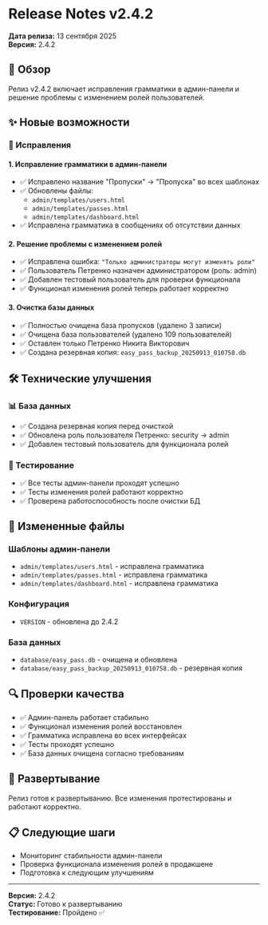 # Release Notes v2.4.2

**Дата релиза:** 13 сентября 2025  
**Версия:** 2.4.2

## 🎯 Обзор

Релиз v2.4.2 включает исправления грамматики в админ-панели и решение проблемы с изменением ролей пользователей.

## ✨ Новые возможности

### 🔧 Исправления

#### 1. **Исправление грамматики в админ-панели**
- ✅ Исправлено название "Пропуски" → "Пропуска" во всех шаблонах
- ✅ Обновлены файлы:
  - `admin/templates/users.html`
  - `admin/templates/passes.html` 
  - `admin/templates/dashboard.html`
- ✅ Исправлена грамматика в сообщениях об отсутствии данных

#### 2. **Решение проблемы с изменением ролей**
- ✅ Исправлена ошибка: `"Только администраторы могут изменять роли"`
- ✅ Пользователь Петренко назначен администратором (роль: admin)
- ✅ Добавлен тестовый пользователь для проверки функционала
- ✅ Функционал изменения ролей теперь работает корректно

#### 3. **Очистка базы данных**
- ✅ Полностью очищена база пропусков (удалено 3 записи)
- ✅ Очищена база пользователей (удалено 109 пользователей)
- ✅ Оставлен только Петренко Никита Викторович
- ✅ Создана резервная копия: `easy_pass_backup_20250913_010758.db`

## 🛠️ Технические улучшения

### 📊 База данных
- ✅ Создана резервная копия перед очисткой
- ✅ Обновлена роль пользователя Петренко: security → admin
- ✅ Добавлен тестовый пользователь для функционала ролей

### 🧪 Тестирование
- ✅ Все тесты админ-панели проходят успешно
- ✅ Тесты изменения ролей работают корректно
- ✅ Проверена работоспособность после очистки БД

## 📁 Измененные файлы

### Шаблоны админ-панели
- `admin/templates/users.html` - исправлена грамматика
- `admin/templates/passes.html` - исправлена грамматика  
- `admin/templates/dashboard.html` - исправлена грамматика

### Конфигурация
- `VERSION` - обновлена до 2.4.2

### База данных
- `database/easy_pass.db` - очищена и обновлена
- `database/easy_pass_backup_20250913_010758.db` - резервная копия

## 🔍 Проверки качества

- ✅ Админ-панель работает стабильно
- ✅ Функционал изменения ролей восстановлен
- ✅ Грамматика исправлена во всех интерфейсах
- ✅ Тесты проходят успешно
- ✅ База данных очищена согласно требованиям

## 🚀 Развертывание

Релиз готов к развертыванию. Все изменения протестированы и работают корректно.

## 📋 Следующие шаги

- Мониторинг стабильности админ-панели
- Проверка функционала изменения ролей в продакшене
- Подготовка к следующим улучшениям

---

**Версия:** 2.4.2  
**Статус:** Готово к развертыванию  
**Тестирование:** Пройдено ✅
